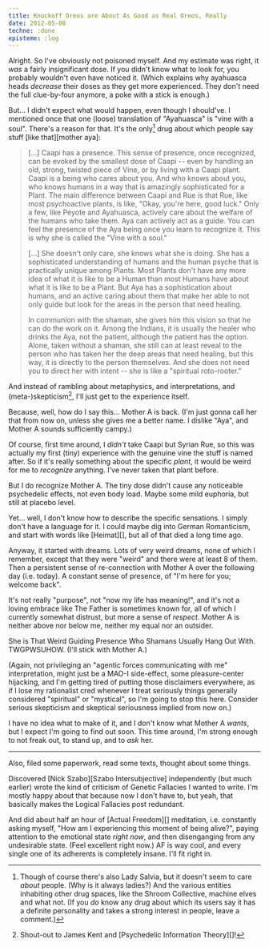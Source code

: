 ```yaml
---
title: Knockoff Oreos are About As Good as Real Oreos, Really
date: 2012-05-08
techne: :done
episteme: :log
---
```


Alright. So I've obviously not poisoned myself. And my estimate was right, it *was* a fairly insignificant dose. If you didn't know what to look for, you probably wouldn't even have noticed it. (Which explains why ayahuasca heads *decrease* their doses as they get more experienced. They don't need the full clue-by-four anymore, a poke with a stick is enough.)

But... I didn't expect what would happen, even though I should've. I mentioned once that one (loose) translation of "Ayahuasca" is "vine with a soul". There's a reason for that. It's the only[^only] drug about which people say stuff [like that][mother aya]:

[^only]: Though of course there's also Lady Salvia, but it doesn't seem to care *about* people. (Why is it always ladies?) And the various entities inhabiting other drug spaces, like the Shroom Collective, machine elves and what not. (If you *do* know any drug about which its users say it has a definite personality and takes a strong interest in people, leave a comment.) 

> [...] Caapi has a presence. This sense of presence, once recognized, can be evoked by the smallest dose of Caapi -- even by handling an old, strong, twisted piece of Vine, or by living with a Caapi plant. Caapi is a being who cares about you. And who knows about you, who knows humans in a way that is amazingly sophisticated for a Plant. The main difference between Caapi and Rue is that Rue, like most psychoactive plants, is like, "Okay, you're here, good luck." Only a few, like Peyote and Ayahuasca, actively care about the welfare of the humans who take them. Aya can actively act as a guide. You can feel the presence of the Aya being once you learn to recognize it. This is why she is called the "Vine with a soul."
>
> [...] She doesn't only care, she knows what she is doing. She has a sophisticated understanding of humans and the human psyche that is practically unique among Plants. Most Plants don't have any more idea of what it is like to be a Human than most Humans have about what it is like to be a Plant. But Aya has a sophistication about humans, and an active caring about them that make her able to not only guide but look for the areas in the person that need healing.
>
> In communion with the shaman, she gives him this vision so that he can do the work on it. Among the Indians, it is usually the healer who drinks the Aya, not the patient, although the patient has the option. Alone, taken without a shaman, she still can at least reveal to the person who has taken her the deep areas that need healing, but this way, it is directly to the person themselves. And she does not need you to direct her with intent -- she is like a "spiritual roto-rooter." 

And instead of rambling about metaphysics, and interpretations, and (meta-)skepticism[^skepticism], I'll just get to the experience itself.

Because, well, how do I say this... Mother A is back. (I'm just gonna call her that from now on, unless she gives me a better name. I dislike "Aya", and Mother A sounds sufficiently campy.)

Of course, first time around, I *didn't* take Caapi but Syrian Rue, so this was actually my first (tiny) experience with the genuine vine the stuff is named after. So if it's really something about the specific *plant*, it would be weird for me to *recognize* anything. I've never taken that plant before.

But I do recognize Mother A. The tiny dose didn't cause any noticeable psychedelic effects, not even body load. Maybe some mild euphoria, but still at placebo level.

Yet... well, I don't know how to describe the specific sensations. I simply don't have a language for it. I could maybe dig into German Romanticism, and start with words like [Heimat][], but all of that died a long time ago.

Anyway, it started with dreams. Lots of very weird dreams, none of which I remember, except that they were "weird" and there were at least 8 of them. Then a persistent sense of re-connection with Mother A over the following day (i.e. today). A constant sense of presence, of "I'm here for you; welcome back".

It's not really "purpose", not "now my life has meaning!", and it's not a loving embrace like The Father is sometimes known for, all of which I currently somewhat distrust, but more a sense of *respect*. Mother A is neither above nor below me, neither my equal nor an outsider.

She is That Weird Guiding Presence Who Shamans Usually Hang Out With. TWGPWSUHOW. (I'll stick with Mother A.)

(Again, not privileging an "agentic forces communicating with me" interpretation, might just be a MAO-I side-effect, some pleasure-center hijacking, and I'm getting tired of putting those disclaimers everywhere, as if I lose my rationalist cred whenever I treat seriously things generally considered "spiritual" or "mystical", so I'm going to stop this here. Consider serious skepticism and skeptical seriousness implied from now on.)

I have no idea what to make of it, and I don't know what Mother A *wants*, but I expect I'm going to find out soon. This time around, I'm strong enough to not freak out, to stand up, and to *ask* her.

[^skepticism]: Shout-out to James Kent and [Psychedelic Information Theory][]!

---

Also, filed some paperwork, read some texts, thought about some things.

Discovered [Nick Szabo][Szabo Intersubjective] independently (but much earlier) wrote the kind of criticism of Genetic Fallacies I wanted to write. I'm mostly happy about that because now I don't have to, but yeah, that basically makes the Logical Fallacies post redundant.

And did about half an hour of [Actual Freedom][] meditation, i.e. constantly asking myself, "How am I experiencing this moment of being alive?", paying attention to the emotional state *right now*, and then disenganging from any undesirable state. (Feel excellent right now.) AF is way cool, and every single one of its adherents is completely insane. I'll fit right in.
